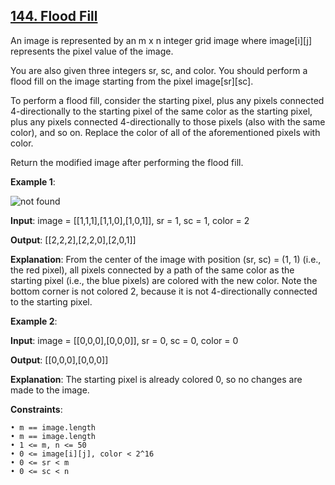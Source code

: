 <h2><a href="https://leetcode.com/problems/flood-fill/description/">144. Flood Fill</a></h2>

An image is represented by an m x n integer grid image where image[i][j] represents the pixel value of the image.

You are also given three integers sr, sc, and color. You should perform a flood fill on the image starting from the pixel image[sr][sc].

To perform a flood fill, consider the starting pixel, plus any pixels connected 4-directionally to the starting pixel of the same color as the starting pixel, plus any pixels connected 4-directionally to those pixels (also with the same color), and so on. Replace the color of all of the aforementioned pixels with color.

Return the modified image after performing the flood fill.

**Example 1**:

<img src="https://assets.leetcode.com/uploads/2021/06/01/flood1-grid.jpg" alt="not found">

**Input**: image = [[1,1,1],[1,1,0],[1,0,1]], sr = 1, sc = 1, color = 2

**Output**: [[2,2,2],[2,2,0],[2,0,1]]

**Explanation**: From the center of the image with position (sr, sc) = (1, 1) (i.e., the red pixel), all pixels connected by a path of the same color as the starting pixel (i.e., the blue pixels) are colored with the new color.
Note the bottom corner is not colored 2, because it is not 4-directionally connected to the starting pixel.

**Example 2**:

**Input**: image = [[0,0,0],[0,0,0]], sr = 0, sc = 0, color = 0

**Output**: [[0,0,0],[0,0,0]]

**Explanation**: The starting pixel is already colored 0, so no changes are made to the image.

**Constraints**:

    • m == image.length
    • m == image.length
    • 1 <= m, n <= 50
    • 0 <= image[i][j], color < 2^16
    • 0 <= sr < m
    • 0 <= sc < n
